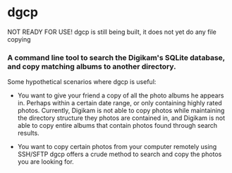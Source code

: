 dgcp
====

NOT READY FOR USE! dgcp is still being built, it does not yet do any file copying

### A command line tool to search the Digikam's SQLite database, and copy matching albums to another directory. ###

Some hypothetical scenarios where dgcp is useful:

- You want to give your friend a copy of all the photo albums he appears in. Perhaps within a certain date range, or only containing highly rated photos. Currently, Digikam is not able to copy photos while maintaining the directory structure they photos are contained in, and Digikam is not able to copy entire albums that contain photos found through search results.

- You want to copy certain photos from your computer remotely using SSH/SFTP dgcp offers a crude method to search and copy the photos you are looking for.
